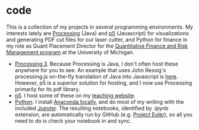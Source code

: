 # code

This is a collection of my projects in several programming environments. My interests lately are <a href="https://processing.org">Processing</a> (Java) and <a href="http://p5js.org">p5</a>  (Javascript) for visualizations and generating PDF cut files for our laser cutter, and Python for finance in my role as Quant Placement Director for the <a href="http://dept.math.lsa.umich.edu/quantfin/index.html">Quantitative Finance and Risk Management program</a> at the University of Michigan.

* <a href="https://github.com/pbenson/code/tree/master/p5">Processing 3</a>. Because Processing is Java, I  don't often host these anywhere for you to see. An example that uses John Ressig's processing.js on-the-fly translation of Java into Javascript is <a href="http://www.mrbenson.org/simulating-collisions-in-two-dimensions/">here</a>. However, p5 is a superior solution for hosting, and I now use Processing primarily for its pdf library.
* <a href="https://github.com/pbenson/code/tree/master/p5">p5</a>. I host some of these on my <a href="http://www.mrbenson.org/p5/">teaching website</a>.
* <a href="https://github.com/pbenson/code/tree/master/python">Python</a>. I install <a href="https://www.continuum.io/downloads">Anaconda locally</a>, and do most of my writing with the included <a href="http://jupyter.org">Jupyter</a>. The resulting notebooks, identified by .ipynb extension, are automatically run by GitHub (e.g. <a href="https://github.com/pbenson/code/blob/master/python/Project%20Euler%20in%20Python.ipynb">Project Euler</a>), so all you need to do is check your notebook in and sync.
